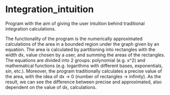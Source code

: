 # Integration_intuition
Program with the aim of giving the user intuition behind traditional integration calculations.  

The functionality of the program is the numerically approximated calculations of the area in a bounded region under the graph given by an equation. The area is calculated by partitioning into rectangles with the width dx, value chosen by a user, and summing the areas of the rectangles. 
The equations are divided into 2 groups: polynomial (e.g. x^2) and mathematical functions (e.g. logarithms with different bases, exponentials, sin, etc.). 
Moreover, the program traditionally calculates a precise value of the area, with the idea of dx -> 0 (number of rectangles -> infinity). 
As the result, we can see the difference between precise and approximated, also dependent on the value of dx, calculations.

